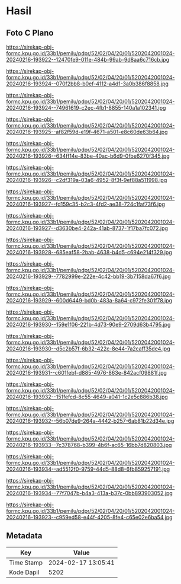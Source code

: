 # Hasil

## Foto C Plano

https://sirekap-obj-formc.kpu.go.id/33b1/pemilu/pdpr/52/02/04/20/01/5202042001024-20240216-193922--12470fe9-011e-484b-99ab-9d8aa6c716cb.jpg

https://sirekap-obj-formc.kpu.go.id/33b1/pemilu/pdpr/52/02/04/20/01/5202042001024-20240216-193924--070f2bb8-b0ef-4112-a4d1-3a0b386f8858.jpg

https://sirekap-obj-formc.kpu.go.id/33b1/pemilu/pdpr/52/02/04/20/01/5202042001024-20240216-193924--74961619-c2ec-4fb1-8855-140a1a102341.jpg

https://sirekap-obj-formc.kpu.go.id/33b1/pemilu/pdpr/52/02/04/20/01/5202042001024-20240216-193925--af82f59d-e19f-4671-a501-e8c60de63b64.jpg

https://sirekap-obj-formc.kpu.go.id/33b1/pemilu/pdpr/52/02/04/20/01/5202042001024-20240216-193926--634ff14e-83be-40ac-b6d9-0fbe6270f345.jpg

https://sirekap-obj-formc.kpu.go.id/33b1/pemilu/pdpr/52/02/04/20/01/5202042001024-20240216-193926--c2df319a-03a6-4952-8f3f-9ef88a511998.jpg

https://sirekap-obj-formc.kpu.go.id/33b1/pemilu/pdpr/52/02/04/20/01/5202042001024-20240216-193927--fd159c35-b2c3-4fd2-ae38-724c1faf73f6.jpg

https://sirekap-obj-formc.kpu.go.id/33b1/pemilu/pdpr/52/02/04/20/01/5202042001024-20240216-193927--d3630be4-242a-41ab-8737-1f17ba7fc072.jpg

https://sirekap-obj-formc.kpu.go.id/33b1/pemilu/pdpr/52/02/04/20/01/5202042001024-20240216-193928--685eaf58-2bab-4638-b4d5-c694e214f329.jpg

https://sirekap-obj-formc.kpu.go.id/33b1/pemilu/pdpr/52/02/04/20/01/5202042001024-20240216-193929--7782999e-222e-4c42-bb19-3b7158da67f6.jpg

https://sirekap-obj-formc.kpu.go.id/33b1/pemilu/pdpr/52/02/04/20/01/5202042001024-20240216-193929--600d6449-bd0b-483a-8a64-c972fe301f78.jpg

https://sirekap-obj-formc.kpu.go.id/33b1/pemilu/pdpr/52/02/04/20/01/5202042001024-20240216-193930--159e1f06-221b-4d73-90e9-2709d63b4795.jpg

https://sirekap-obj-formc.kpu.go.id/33b1/pemilu/pdpr/52/02/04/20/01/5202042001024-20240216-193930--d5c2b57f-6b32-422c-8e44-7a2caff35de4.jpg

https://sirekap-obj-formc.kpu.go.id/33b1/pemilu/pdpr/52/02/04/20/01/5202042001024-20240216-193931--c601febf-d885-4976-863e-842acf09881f.jpg

https://sirekap-obj-formc.kpu.go.id/33b1/pemilu/pdpr/52/02/04/20/01/5202042001024-20240216-193932--151fefcd-8c55-4649-a041-1c2e5c886b38.jpg

https://sirekap-obj-formc.kpu.go.id/33b1/pemilu/pdpr/52/02/04/20/01/5202042001024-20240216-193932--56b07de9-264a-4442-b257-6ab81b22d34e.jpg

https://sirekap-obj-formc.kpu.go.id/33b1/pemilu/pdpr/52/02/04/20/01/5202042001024-20240216-193933--7c378768-b399-4b6f-ac65-16bb7d820803.jpg

https://sirekap-obj-formc.kpu.go.id/33b1/pemilu/pdpr/52/02/04/20/01/5202042001024-20240216-193934--ad5512f0-9759-44d5-88d8-6fb859257191.jpg

https://sirekap-obj-formc.kpu.go.id/33b1/pemilu/pdpr/52/02/04/20/01/5202042001024-20240216-193934--77f7047b-b4a3-413a-b37c-0bb893903052.jpg

https://sirekap-obj-formc.kpu.go.id/33b1/pemilu/pdpr/52/02/04/20/01/5202042001024-20240216-193923--c959ed58-e44f-4205-8fe4-c65e02e6ba54.jpg


## Metadata

| Key        | Value               |
| ---------- | ------------------- |
| Time Stamp | 2024-02-17 13:05:41 |
| Kode Dapil | 5202                |



